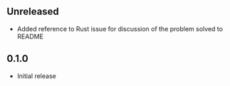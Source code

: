 Unreleased
----------
- Added reference to Rust issue for discussion of the problem solved
  to README


0.1.0
-----
- Initial release
